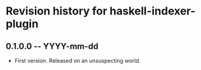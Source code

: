# Revision history for haskell-indexer-plugin

## 0.1.0.0 -- YYYY-mm-dd

* First version. Released on an unsuspecting world.
